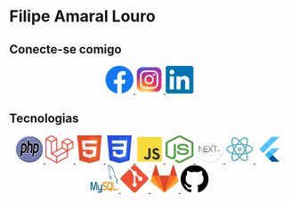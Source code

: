 # Filipe Amaral Louro

## Conecte-se comigo
<p align="center">
  <a href="https://www.facebook.com/filipe.amaral.louro/">
    <img src="facebook.png" alt="Facebook" width="50" height="50">
  </a>
  <a href="https://www.instagram.com/filipe_loiro/">
    <img src="instagram.png" alt="Instagram" width="50" height="50">
  </a>
  <a href="https://www.linkedin.com/in/filipe-amaral-louro/">
    <img src="linkedin.png" alt="LinkedIn" width="50" height="50">
  </a>
</p>

## Tecnologias
<p align="center">
  <a href="https://www.php.net/docs.php">
    <img src="php.png" alt="PHP" width="50" height="50">
  </a>
  <a href="https://laravel.com/docs">
    <img src="laravel.png" alt="Laravel" width="50" height="50">
  </a>
  <a href="https://developer.mozilla.org/docs/Web/HTML">
    <img src="html.png" alt="HTML" width="50" height="50">
  </a>
  <a href="https://developer.mozilla.org/docs/Web/CSS">
    <img src="css.png" alt="CSS" width="50" height="50">
  </a>
  <a href="https://developer.mozilla.org/docs/Web/JavaScript">
    <img src="js.png" alt="JavaScript" width="50" height="50">
  </a>
  <a href="https://nodejs.org/docs/">
    <img src="node.png" alt="Node.js" width="50" height="50">
  </a>
  <a href="https://nextjs.org/docs">
    <img src="next.png" alt="Next.js" width="50" height="50">
  </a>
  <a href="https://reactjs.org/docs">
    <img src="react.png" alt="React" width="50" height="50">
  </a>
  <a href="https://flutter.dev/docs">
    <img src="flutter.png" alt="Flutter" width="50" height="50">
  </a>
  <a href="https://dev.mysql.com/doc/">
    <img src="mysql.png" alt="MySQL" width="50" height="50">
  </a>
  <a href="https://git-scm.com/doc">
    <img src="git.png" alt="Git" width="50" height="50">
  </a>
  <a href="https://docs.gitlab.com/">
    <img src="gitlab.png" alt="GitLab" width="50" height="50">
  </a>
  <a href="https://docs.github.com/">
    <img src="github.png" alt="GitHub" width="50" height="50">
  </a>
</p>
